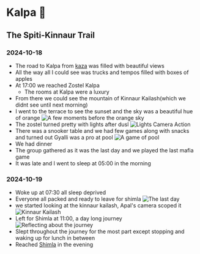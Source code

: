 # Kalpa 🍏

## The Spiti-Kinnaur Trail

### 2024-10-18

- The road to Kalpa from [kaza](../kaza#2024-10-18) was filled with beautiful views
- All the way all I could see was trucks and tempos filled with boxes of apples
- At 17:00 we reached Zostel Kalpa
  - The rooms at Kalpa were a luxury
- From there we could see the mountain of Kinnaur Kailash(which we didnt see until next morning)
- I went to the terrace to see the sunset and the sky was a beautiful hue of orange
![A few moments before the orange sky](kalpa.avif)
- The zostel turned pretty with lights after dusl
![Lights Camera Action](zostel.avif)
- There was a snooker table and we had few games along with snacks and turned out Gyalli was a pro at pool
![A game of pool](pool.avif)
- We had dinner
- The group gathered as it was the last day and we played the last mafia game
- It was late and I went to sleep at 05:00 in the morning

### 2024-10-19

- Woke up at 07:30 all sleep deprived
- Everyone all packed and ready to leave for shimla
![The last day](last_day.avif)
- we started looking at the kinnaur kailash, Apal's camera scoped it
![Kinnaur Kailash](kailash.avif)
- Left for Shimla at 11:00, a day long journey
![Reflecting about the journey](reflections.avif)
- Slept throughout the journey for the most part except stopping and waking up for lunch in between
- Reached [Shimla](../shimla#2024-10-19) in the evening